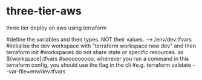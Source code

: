 # three-tier-aws
three tier deploy on aws using terraform


#define the variables and their types. NOT their values. --> /env/dev.tfvars
#initialise the dev workspace with "terraform workspace new dev" and then terraform init
#workspaces do not share state or specific resources. as ${workspace}.tfvars
#sooooooooo, whenever you run a command in this terraform config, you should use the flag in the cli
#e.g.     terraform validate --var-file=env/dev.tfvars
